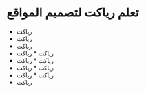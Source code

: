# تعلم رياكت لتصميم المواقع
  * رياكت
  * رياكت
  * رياكت
  * رياكت  * رياكت
  * رياكت  * رياكت
  * رياكت  * رياكت
  * رياكت  * رياكت
  * رياكت
